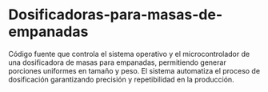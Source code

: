 # Dosificadoras-para-masas-de-empanadas
Código fuente que controla el sistema operativo y el microcontrolador de una dosificadora de masas para empanadas, permitiendo generar porciones uniformes en tamaño y peso. El sistema automatiza el proceso de dosificación garantizando precisión y repetibilidad en la producción.

